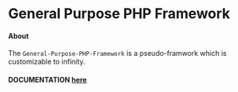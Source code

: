 # General Purpose PHP Framework
#### About
The `General-Purpose-PHP-Framework` is a pseudo-framwork which is customizable to infinity.

#### DOCUMENTATION [here]
[here]: <http://yashkumarverma.github.io/Documentations/General-Purpose-PHP-Framework/>
